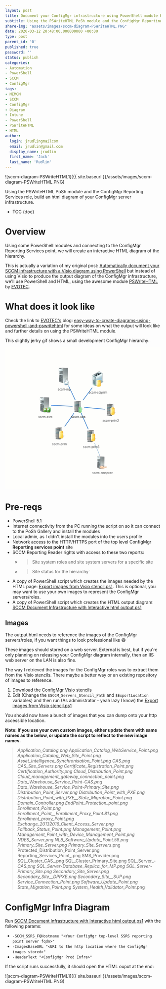```yaml
---
layout: post
title: Document your ConfigMgr infrastructure using PowerShell module PSWriteHTML
subtitle: Using the PSWriteHTML PoSh module and the ConfigMgr Reporting Services role, build an html diagram of your ConfigMgr server infrastructure.
share-img: "assets/images/sccm-diagram-PSWriteHTML.PNG"
date: 2020-03-12 20:48:00.000000000 +00:00
type: post
parent_id: '0'
published: true
password: ''
status: publish
categories:
- Automation
- PowerShell
- SCCM
- ConfigMgr
tags:
- MEMCM
- SCCM
- ConfigMgr
- Diagram
- Intune
- PowerShell
- PSWriteHTML
- HTML
author:
  login: jrudlingmailcom
  email: jrudlin@gmail.com
  display_name: jrudlin
  first_name: 'Jack'
  last_name: 'Rudlin'
---
```


![sccm-diagram-PSWriteHTML1]({{ site.baseurl }}/assets/images/sccm-diagram-PSWriteHTML.PNG)

Using the PSWriteHTML PoSh module and the ConfigMgr Reporting Services role, build an html diagram of your ConfigMgr server infrastructure.

* TOC
{:toc}

# Overview

Using some PowerShell modules and connecting to the ConfigMgr Reporting Services point, we will create an interactive HTML diagram of the hierarchy.

This is actually a variation of my original post: [Automatically document your SCCM infrastructure with a Visio diagram using PowerShell](https://jrudlin.github.io/2018/09/08/automatically-document-your-sccm-infrastructure-with-a-visio-diagram-using-powershell/) but instead of using Visio to produce the output diagram of the ConfigMgr infrastructure, we'll use PowerShell and HTML, using the awesome module [PSWriteHTML](https://www.powershellgallery.com/packages/PSWriteHTML) by [EVOTEC](https://twitter.com/evotecpl).

# What does it look like

Check the link to [EVOTEC's](https://twitter.com/evotecpl) blog: [easy-way-to-create-diagrams-using-powershell-and-pswritehtml](https://evotec.xyz/easy-way-to-create-diagrams-using-powershell-and-pswritehtml/) for some ideas on what the output will look like and further details on using the PSWriteHTML module.

This slightly jerky gif shows a small development ConfigMgr hierarchy:

![sccm-diagram-PSWriteHTML2](https://raw.githubusercontent.com/jrudlin/SCCM-Scripts/master/Document%20Infra/PSWriteHTML.GIF)

# Pre-reqs

 * PowerShell 5.1
 * Internet connectivity from the PC running the script on so it can connect to the PoSh Gallery and install the modules
 * Local admin, as I didn't install the modules into the users profile
 * Network access to the HTTP/HTTPS port of the top level ConfigMgr **Reporting services point** site
 * SCCM Reporting Reader rights with access to these two reports:
   * >Site system roles and site system servers for a specific site
   * >Site status for the hierarchy`
 * A copy of PowerShell script which creates the images needed by the HTML page: [Export images from Visio stencil.ps1](https://github.com/jrudlin/SCCM-Scripts/blob/master/Document%20Infra/Export%20images%20from%20Visio%20stencil.ps1). This is optional, you may want to use your own images to represent the ConfigMgr servers/roles.
 * A copy of PowerShell script which creates the HTML output diagram: [SCCM Document Infrastructure with Interactive html output.ps1](https://github.com/jrudlin/SCCM-Scripts/blob/master/Document%20Infra/SCCM%20Document%20Infrastructure%20with%20Interactive%20html%20output.ps1)

 ## Images

 The output html needs to reference the images of the ConfigMgr servers/roles, if you want things to look professional like :smile:

 These images should stored on a web server. External is best, but if you're only planning on releasing your ConfigMgr diagram internally, then an IIS web server on the LAN is also fine.

The way I retrieved the images for the ConfigMgr roles was to extract them from the Visio stencils. There maybe a better way or an existing repository of images to reference.

 1. Download the [ConfigMgr Visio stencils](https://gallery.technet.microsoft.com/System-Center-Configuration-d67b8ac5)
 1. Edit (Change the `$SCCM_Servers_Stencil_Path` and `$ExportLocation` variables) and then run (As administrator - yeah lazy I know) the [Export images from Visio stencil.ps1](https://github.com/jrudlin/SCCM-Scripts/blob/master/Document%20Infra/Export%20images%20from%20Visio%20stencil.ps1)

You should now have a bunch of images that you can dump onto your http accessible location.

**Note: If you use your own custom images, either update them with same names as the below, or update the script to reflect to the new image names.**

>__Application_Catalog.png
Application_Catalog_WebService_Point.png
Application_Catalog_Web_Site_Point.png
Asset_Intelligence_Synchronisation_Point.png
CAS.png
CAS_Site_Servers_.png
Certificate_Registration_Point.png
Certification_Authority.png
Cloud_Distribution_Point.png
Cloud_management_gateway_connection_point.png
Data_Warehouse_Service_Point_-_CAS.png
Data_Warehouse_Service_Point_-_Primary_Site.png
Distribution_Point_Server.png
Distribution_Point_with_PXE.png
Distribution_Point_with_PXE__State_Migration_Point.png
Domain_Controller.png
EndPoint_Protection_point.png
Enrollment_Point.png
Enrollment_Point__Enrollment_Proxy_Point.81.png
Enrollment_proxy_Point.png
Exchange_20132016_Client_Access_Server.png
Fallback_Status_Point.png
Management_Point.png
Management_Point_with_Device_Management_Point.png
NDES_Server.png
NLB_Software_Update_Point.58.png
Primary_Site_Server.png
Primary_Site_Servers_.png
Protected_Distribution_Point_Server.png
Reporting_Services_Point_.png
SMS_Provider.png
SQL_Cluster_CAS_.png
SQL_Cluster_Primary_Site.png
SQL_Server_-_CAS.png
SQL_Server_-_Database_Replica_for_MP.png
SQL_Server_-_Primary_Site.png
Secondary_Site_Server.png
Secondary_Site__DPPXE.png
Secondary_Site__SUP.png
Service_Connection_Point.png
Software_Update_Point.png
State_Migration_Point.png
System_Health_Validator_Point_.png

# ConfigMgr Infra Diagram

Run [SCCM Document Infrastructure with Interactive html output.ps1](https://github.com/jrudlin/SCCM-Scripts/blob/master/Document%20Infra/SCCM%20Document%20Infrastructure%20with%20Interactive%20html%20output.ps1) with the following params:

 * `-SCCM_SSRS_FQHostname "<Your ConfigMgr top-level SSRS reporting point server fqdn>"`
 * `-ImagesBaseURL "<URI to the http location where the ConfigMgr images stored>"`
 * `-HeaderText "<ConfigMgr Prod Infra>"`

 If the script runs successfully, it should open the HTML ouput at the end:

![sccm-diagram-PSWriteHTML1]({{ site.baseurl }}/assets/images/sccm-diagram-PSWriteHTML.PNG)

